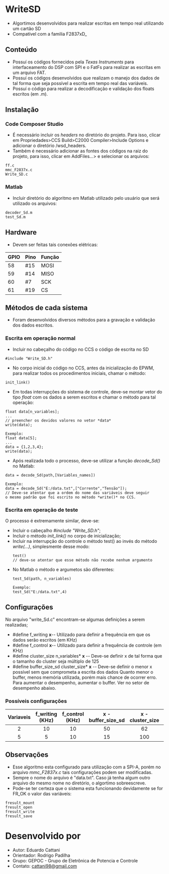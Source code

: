 
# WriteSD

  - Algortimos desenvolvidos para realizar escritas em tempo real utilizando um cartão SD
  - Compatível com a familia F2837xD_

## Conteúdo

  - Possuí os códigos fornecidos pela *Texas Instruments* para interfaceamento do DSP com SPI e o FatFs para realizar as escritas em um arquivo FAT.
  - Possuí os códigos desenvolvidos que realizam o manejo dos dados de tal forma que seja possível a escrita em tempo real das variáveis.
  - Possuí o código para realizar a decodificação e validação dos floats escritos (em .m).

## Instalação

### Code Composer Studio

  - É necessário incluir os *headers* no diretório do projeto. Para isso, clicar em Propriedades>CCS Build>C2000 Compiler>Include Options e adicionar o diretório /wsd_headers.
  - Também é necessário adicionar as fontes dos códigos na raiz do projeto, para isso, clicar em AddFiles...> e selecionar os arquivos: 
```
ff.c 
mmc_F2837x.c
Write_SD.c
```
### Matlab

  - Incluir diretório do algoritmo em Matlab utilizado pelo usuário que será utilizado os arquivos:
  ```
  decoder_Sd.m
  test_Sd.m
  ```
  
## Hardware
  - Devem ser feitas tais conexões elétricas:
  
  GPIO | Pino   | Função
  ---- | ------ | -------
  58   | #15    | MOSI
  59   | #14    | MISO
  60   | #7     | SCK
  61   | #19    | CS

## Métodos de cada sistema

  - Foram desenvolvidos diversos métodos para a gravação e validação dos dados escritos.
  
  ### Escrita em operação normal
  - Incluir no cabeçalho do código no CCS o código de escrita no SD
  ```
  #include "Write_SD.h"
  ```
  - No corpo inicial do código no CCS, antes da inicialização do EPWM, para realizar todos os procedimentos iniciais, chamar o método:
  ```
  init_link()
  ```
  - Em todas interrupções do sistema de controle, deve-se montar vetor do tipo *float* com os dados a serem escritos e chamar o método para tal operação:
  ```
  float data[n_variables];
  ...
  // preencher os devidos valores no vetor *data*
  write(data); 
  
  Exemplo:
  float data[5];
  ...
  data = {1,2,3,4};
  write(data);
  ```
  - Após realizada todo o processo, deve-se utilizar a função *decode_Sd()* no Matlab:
  ```
  data = decode_Sd(path,[Variables_names])
  
  Exemplo:
  data = decode_Sd("E:/data.txt",["Corrente","Tensão"]);
  // Deve-se atentar que a ordem do nome das variáveis deve seguir 
  o mesmo padrão que foi escrito no método *write()* no CCS.
  ```
### Escrita em operação de teste
  O processo é extremamente similar, deve-se:
  - Incluir o cabeçalho *#include "Write_SD.h"*;
  - Incluir o método *init_link()* no corpo de inicialização;
  - Incluir na interrupção do controle o método test() ao invés do método *write(...)*, simplesmente desse modo:
    ```
    test()
    // deve-se atentar que esse método não recebe nenhum argumento
    ```
  - No Matlab o método e argumetos são diferentes:
    ```
    test_Sd(path, n_variables)
    
    Exemplo:
    test_Sd("E:/data.txt",4)
    ```
## Configurações
No arquivo "write_Sd.c" encontram-se algumas definições a serem realizadas;
- #define f_writing **x**-- Utilizado para definir a frequência em que os dados serão escritos (em KHz)
- #define f_control **x**-- Utilizado para definir a frequência de controle (em KHz)
- #define cluster_size n_variables* **x** -- Deve-se definir x de tal forma que o tamanho do cluster seja múltiplo de 125
- #define buffer_size_sd cluster_size* **x** -- Deve-se definir o menor x possível sem que comprometa a escrita dos dados
Quanto menor o buffer, menos memória utilizada, porém mais chance de ocorrer erro. Para aumentar o desempenho, aumentar o buffer. Ver no setor de desempenho abaixo.

### Possíveis configurações
  
  Variaveis | f_writing (KHz)  | f_control (KHz) |x - buffer_size_sd  | x - cluster_size | Tempo para escrita/ciclo |
  :----:    | :------:         | :-------:       | :-----:            | :-----:          | :----:                   |
  2         | 10               | 10              |  50                | 62               | 60uS                     |
  5         | 5                | 10              |  15                | 100              | 60uS                     | 

## Observações

- Esse algoritmo esta configurado para utilização com a SPI-A, porém no arquivo *mmc_F2837x.c* tais configurações podem ser modificadas.
- Sempre o nome do arquivo é "data.txt". Caso já tenha algum outro arquivo do mesmo nome no diretório, o algortimo sobreescreve.
- Pode-se ter certeza que o sistema esta funcionando devidamente se for FR_OK o valor das variáveis:
```
fresult_mount
fresult_open
fresult_write
fresult_save
```
# Desenvolvido por

 - Autor: Eduardo Cattani
 - Orientador: Rodrigo Padilha
 - Grupo: GEPOC - Grupo de Eletrônica de Potencia e Controle
 - Contato: cattani98@gmail.com
